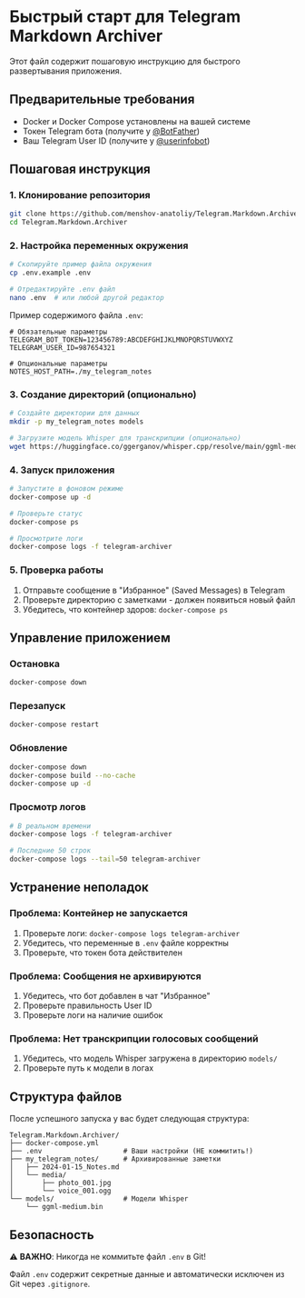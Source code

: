 # Быстрый старт для Telegram Markdown Archiver

Этот файл содержит пошаговую инструкцию для быстрого развертывания приложения.

## Предварительные требования

- Docker и Docker Compose установлены на вашей системе
- Токен Telegram бота (получите у [@BotFather](https://t.me/botfather))
- Ваш Telegram User ID (получите у [@userinfobot](https://t.me/userinfobot))

## Пошаговая инструкция

### 1. Клонирование репозитория
```bash
git clone https://github.com/menshov-anatoliy/Telegram.Markdown.Archiver.git
cd Telegram.Markdown.Archiver
```

### 2. Настройка переменных окружения
```bash
# Скопируйте пример файла окружения
cp .env.example .env

# Отредактируйте .env файл
nano .env  # или любой другой редактор
```

Пример содержимого файла `.env`:
```env
# Обязательные параметры
TELEGRAM_BOT_TOKEN=123456789:ABCDEFGHIJKLMNOPQRSTUVWXYZ
TELEGRAM_USER_ID=987654321

# Опциональные параметры
NOTES_HOST_PATH=./my_telegram_notes
```

### 3. Создание директорий (опционально)
```bash
# Создайте директории для данных
mkdir -p my_telegram_notes models

# Загрузите модель Whisper для транскрипции (опционально)
wget https://huggingface.co/ggerganov/whisper.cpp/resolve/main/ggml-medium.bin -O models/ggml-medium.bin
```

### 4. Запуск приложения
```bash
# Запустите в фоновом режиме
docker-compose up -d

# Проверьте статус
docker-compose ps

# Просмотрите логи
docker-compose logs -f telegram-archiver
```

### 5. Проверка работы
1. Отправьте сообщение в "Избранное" (Saved Messages) в Telegram
2. Проверьте директорию с заметками - должен появиться новый файл
3. Убедитесь, что контейнер здоров: `docker-compose ps`

## Управление приложением

### Остановка
```bash
docker-compose down
```

### Перезапуск
```bash
docker-compose restart
```

### Обновление
```bash
docker-compose down
docker-compose build --no-cache
docker-compose up -d
```

### Просмотр логов
```bash
# В реальном времени
docker-compose logs -f telegram-archiver

# Последние 50 строк
docker-compose logs --tail=50 telegram-archiver
```

## Устранение неполадок

### Проблема: Контейнер не запускается
1. Проверьте логи: `docker-compose logs telegram-archiver`
2. Убедитесь, что переменные в `.env` файле корректны
3. Проверьте, что токен бота действителен

### Проблема: Сообщения не архивируются
1. Убедитесь, что бот добавлен в чат "Избранное"
2. Проверьте правильность User ID
3. Проверьте логи на наличие ошибок

### Проблема: Нет транскрипции голосовых сообщений
1. Убедитесь, что модель Whisper загружена в директорию `models/`
2. Проверьте путь к модели в логах

## Структура файлов

После успешного запуска у вас будет следующая структура:

```
Telegram.Markdown.Archiver/
├── docker-compose.yml
├── .env                    # Ваши настройки (НЕ коммитить!)
├── my_telegram_notes/      # Архивированные заметки
│   ├── 2024-01-15_Notes.md
│   └── media/
│       ├── photo_001.jpg
│       └── voice_001.ogg
└── models/                 # Модели Whisper
    └── ggml-medium.bin
```

## Безопасность

⚠️ **ВАЖНО**: Никогда не коммитьте файл `.env` в Git!

Файл `.env` содержит секретные данные и автоматически исключен из Git через `.gitignore`.